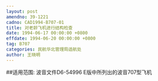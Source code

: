 ```yaml
---
layout: post
amendno: 39-1221
cadno: CAD1994-B707-01
title: 对老龄飞机进行结构检查
date: 1994-06-17 00:00:00 +0800
effdate: 1994-06-20 00:00:00 +0800
tag: B707
categories: 民航华北管理局适航处
author: 王晓明
---
```


##适用范围:
波音文件D6-54996 Е版中所列出的波音707型飞机

